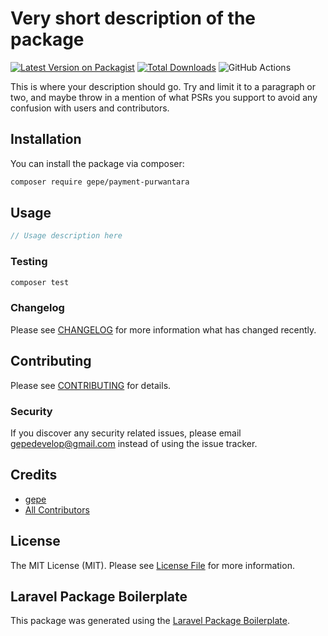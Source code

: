 # Very short description of the package

[![Latest Version on Packagist](https://img.shields.io/packagist/v/gepe/payment-purwantara.svg?style=flat-square)](https://packagist.org/packages/gepe/payment-purwantara)
[![Total Downloads](https://img.shields.io/packagist/dt/gepe/payment-purwantara.svg?style=flat-square)](https://packagist.org/packages/gepe/payment-purwantara)
![GitHub Actions](https://github.com/gepe/payment-purwantara/actions/workflows/main.yml/badge.svg)

This is where your description should go. Try and limit it to a paragraph or two, and maybe throw in a mention of what PSRs you support to avoid any confusion with users and contributors.

## Installation

You can install the package via composer:

```bash
composer require gepe/payment-purwantara
```

## Usage

```php
// Usage description here
```

### Testing

```bash
composer test
```

### Changelog

Please see [CHANGELOG](CHANGELOG.md) for more information what has changed recently.

## Contributing

Please see [CONTRIBUTING](CONTRIBUTING.md) for details.

### Security

If you discover any security related issues, please email gepedevelop@gmail.com instead of using the issue tracker.

## Credits

-   [gepe](https://github.com/gepe)
-   [All Contributors](../../contributors)

## License

The MIT License (MIT). Please see [License File](LICENSE.md) for more information.

## Laravel Package Boilerplate

This package was generated using the [Laravel Package Boilerplate](https://laravelpackageboilerplate.com).
